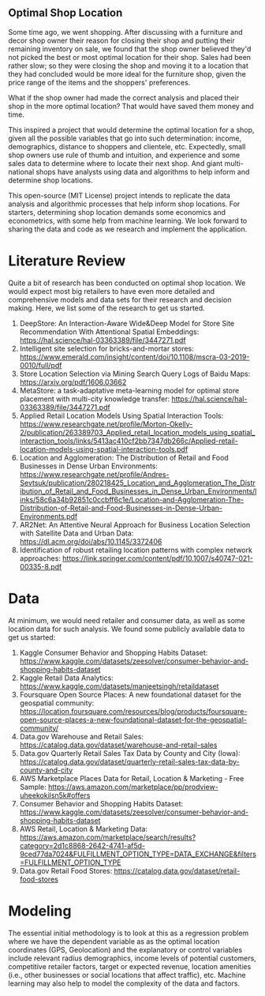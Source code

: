 ##                                          Optimal Shop Location

Some time ago, we went shopping. After discussing with a furniture and decor shop owner their reason for closing their shop and putting their 
remaining inventory on sale, we found that the shop owner believed they'd not picked the best or most optimal location for their shop. 
Sales  had been rather slow; so they were closing the shop and moving it to a location that they had concluded would be 
more ideal for the furniture shop, given the price range of the items and the shoppers' preferences.

What if the shop owner had made the correct analysis and placed their shop in the more optimal location? 
That would have saved them money and time. 

This inspired a project that would determine the optimal location for a shop, given all the possible variables that go
into such determination: income, demographics, distance to shoppers and clientele, etc. Expectedly, small shop owners use rule
of thumb and intuition, and experience and some sales data to determine where to locate their next shop. And giant multi-national shops have analysts using data 
and algorithms to help inform and determine shop locations.

This open-source (MIT License) project intends to replicate the data analysis and algorithmic processes that 
help inform shop locations. For starters, determining shop location demands some economics and econometrics, with some help from
machine learning. We look forward to sharing the data and code as we research and implement the application. 


# Literature Review

Quite a bit of research has been conducted on optimal shop location. We would expect most big retailers to have even more 
detailed and comprehensive models and data sets for their research and decision making. Here, we list some of the research 
to get us started.

1. DeepStore: An Interaction-Aware Wide&Deep Model for Store Site Recommendation With Attentional Spatial Embeddings: https://hal.science/hal-03363389/file/3447271.pdf
2. Intelligent site selection for bricks-and-mortar stores: https://www.emerald.com/insight/content/doi/10.1108/mscra-03-2019-0010/full/pdf
3. Store Location Selection via Mining Search Query Logs of Baidu Maps: https://arxiv.org/pdf/1606.03662
4. MetaStore: a task-adaptative meta-learning model for optimal store placement with multi-city knowledge transfer: https://hal.science/hal-03363389/file/3447271.pdf
5. Applied Retail Location Models Using Spatial Interaction Tools: https://www.researchgate.net/profile/Morton-Okelly-2/publication/263389703_Applied_retail_location_models_using_spatial_interaction_tools/links/5413ac410cf2bb7347db266c/Applied-retail-location-models-using-spatial-interaction-tools.pdf
6. Location and Agglomeration: The Distribution of Retail and Food Businesses in Dense Urban Environments: https://www.researchgate.net/profile/Andres-Sevtsuk/publication/280218425_Location_and_Agglomeration_The_Distribution_of_Retail_and_Food_Businesses_in_Dense_Urban_Environments/links/58c6a34b92851c0ccbff6c1e/Location-and-Agglomeration-The-Distribution-of-Retail-and-Food-Businesses-in-Dense-Urban-Environments.pdf
7. AR2Net: An Attentive Neural Approach for Business Location Selection with Satellite Data and Urban Data: https://dl.acm.org/doi/abs/10.1145/3372406
8. Identification of robust retailing location patterns with complex network approaches: https://link.springer.com/content/pdf/10.1007/s40747-021-00335-8.pdf


# Data

At minimum, we would need retailer and consumer data, as well as some location data for such analysis. We found some publicly available data to get us started: 

1. Kaggle Consumer Behavior and Shopping Habits Dataset: https://www.kaggle.com/datasets/zeesolver/consumer-behavior-and-shopping-habits-dataset
2. Kaggle Retail Data Analytics: https://www.kaggle.com/datasets/manjeetsingh/retaildataset
3. Foursquare Open Source Places: A new foundational dataset for the geospatial community: https://location.foursquare.com/resources/blog/products/foursquare-open-source-places-a-new-foundational-dataset-for-the-geospatial-community/
4. Data.gov Warehouse and Retail Sales: https://catalog.data.gov/dataset/warehouse-and-retail-sales
5. Data.gov Quarterly Retail Sales Tax Data by County and City (Iowa): https://catalog.data.gov/dataset/quarterly-retail-sales-tax-data-by-county-and-city
6. AWS Marketplace Places Data for Retail, Location & Marketing - Free Sample: https://aws.amazon.com/marketplace/pp/prodview-uheekokilsn5k#offers
7. Consumer Behavior and Shopping Habits Dataset: https://www.kaggle.com/datasets/zeesolver/consumer-behavior-and-shopping-habits-dataset
8. AWS Retail, Location & Marketing Data: https://aws.amazon.com/marketplace/search/results?category=2d1c8868-2642-4741-af5d-9ced77da7024&FULFILLMENT_OPTION_TYPE=DATA_EXCHANGE&filters=FULFILLMENT_OPTION_TYPE
9. Data.gov Retail Food Stores: https://catalog.data.gov/dataset/retail-food-stores

# Modeling

The essential initial methodology is to look at this as a regression problem where we have the dependent variable as 
as the optimal location coordinates (GPS, Geolocation) and the explanatory or control variables include relevant 
radius demographics, income levels of potential customers, competitive retailer factors, target or expected revenue, 
location amenities (i.e., other businesses or social locations that affect traffic), etc. Machine learning may also 
help to model the complexity of the data and factors. 



